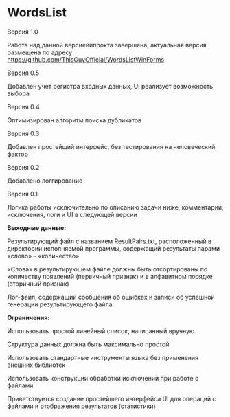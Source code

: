 # WordsList


Версия 1.0

Работа над данной версиеййпрокта завершена, актуальная версия размещена по адресу https://github.com/ThisGuyOfficial/WordsListWinForms



Версия 0.5

Добавлен учет регистра входных данных, UI реализует возможность выбора 

Версия 0.4

Оптимизирован алгоритм поиска дубликатов

Версия 0.3

Добавлен простейший интерфейс, без тестирования на человеческий фактор

Версия 0.2

Добавлено логгирование

Версия 0.1

Логика работы исключительно по описанию задачи ниже, комментарии, исключения, логи и UI в следующей версии

**Выходные данные:**

Результирующий файл с названием ResultPairs.txt, расположенный в директории исполняемой программы, содержащий результаты парами «слово» – «количество»

«Слова» в результирующем файле должны быть отсортированы по количеству появлений (первичный признак) и в алфавитном порядке (вторичный признак)

Лог-файл, содержащий сообщения об ошибках и записи об успешной генерации результирующего файла


**Ограничения:**

Использовать простой линейный список, написанный вручную

Структура данных должна быть максимально простой

Использовать стандартные инструменты языка без применения внешних библиотек

Использовать конструкции обработки исключений при работе с файлами

Приветствуется создание простейшего интерфейса UI для операций с файлами и отображения результатов (статистики)

